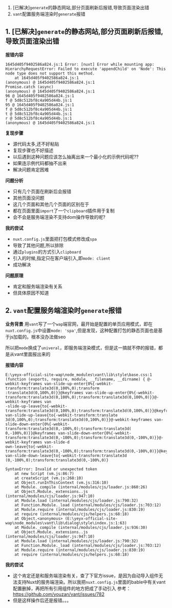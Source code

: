 1. [已解决]`generate`的静态网站,部分页面刷新后报错,导致页面渲染出错
2. `vant`配置服务端渲染时`generate`报错

## 1. [已解决]`generate`的静态网站,部分页面刷新后报错,导致页面渲染出错
**报错内容**
```
1645d405f9402586a824.js:1 Error: [nuxt] Error while mounting app: HierarchyRequestError: Failed to execute 'appendChild' on 'Node': This node type does not support this method.
    at 1645d405f9402586a824.js:1
(anonymous) @ 1645d405f9402586a824.js:1
Promise.catch (async)
(anonymous) @ 1645d405f9402586a824.js:1
96 @ 1645d405f9402586a824.js:1
f @ 5d8c512bf8c4a905d44b.js:1
95 @ 1645d405f9402586a824.js:1
f @ 5d8c512bf8c4a905d44b.js:1
t @ 5d8c512bf8c4a905d44b.js:1
r @ 5d8c512bf8c4a905d44b.js:1
(anonymous) @ 1645d405f9402586a824.js:1
```
**复现步骤**
- 源代码太多,还不好粘贴
- 复现步骤也不好描述
- 以后遇到这种问题应该怎么抽离出来一个最小化的示例代码呢??
- 如果连示例代码都抽不出来
- 解决问题肯定困难

**问题分析**
- 只有几个页面在刷新后会报错
- 其他页面没问题
- 这几个页面和其他几个页面的区别在于
- 都在页面里面`import`了一个`clipboard`插件用于复制
- 会不会是服务端渲染不支持dom操作导致的呢?

**我的尝试**
- `nuxt.config.js`里面把打包模式修改成`spa`
- 导致了其他问题,所以排除
- 通过`plugins`的方式引入`clipboard`
- 引入的时候,指定只在客户端引入,即`mode: client`
- 成功解决

**问题原理**
- 肯定和服务端渲染有关系
- 但具体原因不知道

## 2. `vant`配置服务端渲染时`generate`报错
**业务背景**
用`vant`写了一个`wap`端官网，最开始是配置的单页应用模式，即在`nuxt.config.js`中设置`mode: 'spa'`,但是发现，这种配置打包的静态页面也是基于js加载的。根本没办法做seo

所以把`mode`换成了`univeral`，即服务端渲染模式，但是这一搞就不停的报错，都是从vant里面报出来的

**报错内容**
```
E:\yeyx-official-site-wap\node_modules\vant\lib\style\base.css:1
(function (exports, require, module, __filename, __dirname) { @-webkit-keyframes van-slide-up-enter{0%{-webkit-transform:translate3d(0,100%,0);transform
:translate3d(0,100%,0)}}@keyframes van-slide-up-enter{0%{-webkit-transform:translate3d(0,100%,0);transform:translate3d(0,100%,0)}}@-webkit-keyframes van
-slide-up-leave{to{-webkit-transform:translate3d(0,100%,0);transform:translate3d(0,100%,0)}}@keyframes van-slide-up-leave{to{-webkit-transform:translate
3d(0,100%,0);transform:translate3d(0,100%,0)}}@-webkit-keyframes van-slide-down-enter{0%{-webkit-transform:translate3d(0,-100%,0);transform:translate3d(
0,-100%,0)}}@keyframes van-slide-down-enter{0%{-webkit-transform:translate3d(0,-100%,0);transform:translate3d(0,-100%,0)}}@-webkit-keyframes van-slide-d
own-leave{to{-webkit-transform:translate3d(0,-100%,0);transform:translate3d(0,-100%,0)}}@keyframes van-slide-down-leave{to{-webkit-transform:translate3d
(0,-100%,0);transform:translate3d(0,-100%,0)}

SyntaxError: Invalid or unexpected token
    at new Script (vm.js:86:7)
    at createScript (vm.js:268:10)
    at Object.runInThisContext (vm.js:316:10)
    at Module._compile (internal/modules/cjs/loader.js:860:26)
    at Object.Module._extensions..js (internal/modules/cjs/loader.js:947:10)
    at Module.load (internal/modules/cjs/loader.js:790:32)
    at Function.Module._load (internal/modules/cjs/loader.js:703:12)
    at Module.require (internal/modules/cjs/loader.js:830:19)
    at require (internal/modules/cjs/helpers.js:68:18)
    at Object.<anonymous> (E:\yeyx-official-site-wap\node_modules\vant\lib\dialog\style\index.js:1:63)
    at Module._compile (internal/modules/cjs/loader.js:936:30)
    at Object.Module._extensions..js (internal/modules/cjs/loader.js:947:10)
    at Module.load (internal/modules/cjs/loader.js:790:32)
    at Function.Module._load (internal/modules/cjs/loader.js:703:12)
    at Module.require (internal/modules/cjs/loader.js:830:19)
    at require (internal/modules/cjs/helpers.js:68:18)
```

**我的尝试**
- 这个肯定还是和服务端渲染有关，查了下官方issue，是因为自动导入组件无法支持Nuxt的服务端渲染。所以我把`nuxt.config.js`里面的bable中有关vant配置删掉，再把所有引用组件的地方把成了手动引入 参考：https://github.com/youzan/vant/issues/782
- 但是这样操作后还是报错。。。